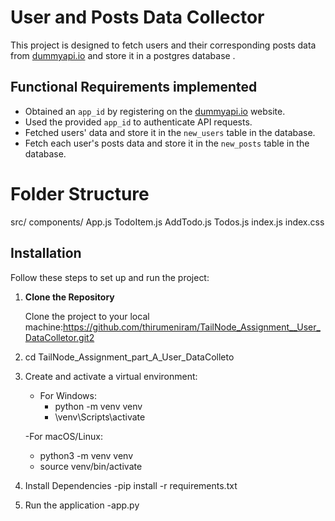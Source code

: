 # User and Posts Data Collector

This project is designed to fetch users and their corresponding posts data from [dummyapi.io](https://dummyapi.io/) and store it in a postgres database . 

## Functional Requirements implemented

- Obtained an `app_id` by registering on the [dummyapi.io](https://dummyapi.io/) website.
- Used the provided `app_id` to authenticate API requests.
- Fetched users' data and store it in the `new_users` table in the database.
- Fetch each user's posts data and store it in the `new_posts` table in the database.

# Folder Structure

src/
   components/
      App.js
      TodoItem.js
      AddTodo.js
      Todos.js
   index.js
   index.css

## Installation

Follow these steps to set up and run the project:

1. **Clone the Repository**
   
    Clone the project to your local machine:https://github.com/thirumeniram/TailNode_Assignment__User_DataColletor.git2
  
2. cd TailNode_Assignment_part_A_User_DataColleto

3. Create and activate a virtual environment:
   - For Windows:
     - python -m venv venv
     - \venv\Scripts\activate
       
   -For macOS/Linux:
     - python3 -m venv venv
     - source venv/bin/activate
       
4. Install Dependencies
    -pip install -r requirements.txt
   
5. Run the application
    -app.py


